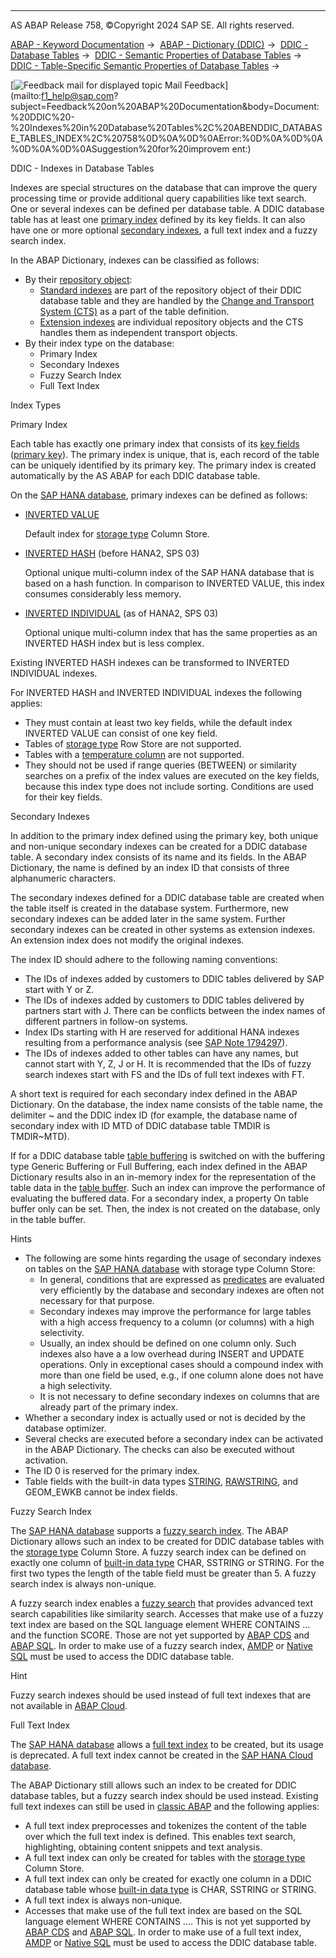   

* * *

AS ABAP Release 758, ©Copyright 2024 SAP SE. All rights reserved.

[ABAP - Keyword Documentation](javascript:call_link\('abenabap.htm'\)) →  [ABAP - Dictionary (DDIC)](javascript:call_link\('abenabap_dictionary.htm'\)) →  [DDIC - Database Tables](javascript:call_link\('abenddic_database_tables.htm'\)) →  [DDIC - Semantic Properties of Database Tables](javascript:call_link\('abenddic_database_tables_sema.htm'\)) →  [DDIC - Table-Specific Semantic Properties of Database Tables](javascript:call_link\('abenddic_database_tables_semasspec.htm'\)) → 

 [![](Mail.gif?object=Mail.gif "Feedback mail for displayed topic") Mail Feedback](mailto:f1_help@sap.com?subject=Feedback%20on%20ABAP%20Documentation&body=Document:%20DDIC%20-%20Indexes%20in%20Database%20Tables%2C%20ABENDDIC_DATABASE_TABLES_INDEX%2C%20758%0D%0A%0D%0AError:%0D%0A%0D%0A%0D%0A%0D%0ASuggestion%20for%20improvem
ent:)

DDIC - Indexes in Database Tables

Indexes are special structures on the database that can improve the query processing time or provide additional query capabilities like text search. One or several indexes can be defined per database table. A DDIC database table has at least one [primary index](javascript:call_link\('abenprimary_index_glosry.htm'\) "Glossary Entry") defined by its key fields. It can also have one or more optional [secondary indexes](javascript:call_link\('abensecondary_index_glosry.htm'\) "Glossary Entry"), a full text index and a fuzzy search index.

In the ABAP Dictionary, indexes can be classified as follows:

-   By their [repository object](javascript:call_link\('abenrepository_object_glosry.htm'\) "Glossary Entry"):
    -   [Standard indexes](javascript:call_link\('abenstandard_index_glosry.htm'\) "Glossary Entry") are part of the repository object of their DDIC database table and they are handled by the [Change and Transport System (CTS)](javascript:call_link\('abencts_glosry.htm'\) "Glossary Entry") as a part of the table definition.
    -   [Extension indexes](javascript:call_link\('abenextension_index_glosry.htm'\) "Glossary Entry") are individual repository objects and the CTS handles them as independent transport objects.
-   By their index type on the database:
    -   Primary Index
    -   Secondary Indexes
    -   Fuzzy Search Index
    -   Full Text Index

Index Types   

Primary Index   

Each table has exactly one primary index that consists of its [key fields](javascript:call_link\('abenddic_database_tables_key.htm'\)) ([primary key](javascript:call_link\('abenprimary_key_glosry.htm'\) "Glossary Entry")). The primary index is unique, that is, each record of the table can be uniquely identified by its primary key. The primary index is created automatically by the AS ABAP for each DDIC database table.

On the [SAP HANA database](javascript:call_link\('abenhana_database_glosry.htm'\) "Glossary Entry"), primary indexes can be defined as follows:

-   [INVERTED VALUE](https://help.sap.com/docs/SAP_HANA_PLATFORM/6b94445c94ae495c83a19646e7c3fd56/713e65a10d55404b9ac503bb7b4c735a)
    
    Default index for [storage type](javascript:call_link\('abenddic_database_tables_storage.htm'\)) Column Store.
    
-   [INVERTED HASH](https://help.sap.com/docs/SAP_HANA_PLATFORM/6b94445c94ae495c83a19646e7c3fd56/713e65a10d55404b9ac503bb7b4c735a) (before HANA2, SPS 03)
    
    Optional unique multi-column index of the SAP HANA database that is based on a hash function. In comparison to INVERTED VALUE, this index consumes considerably less memory.
    
-   [INVERTED INDIVIDUAL](https://help.sap.com/docs/SAP_HANA_PLATFORM/6b94445c94ae495c83a19646e7c3fd56/713e65a10d55404b9ac503bb7b4c735a) (as of HANA2, SPS 03)
    
    Optional unique multi-column index that has the same properties as an INVERTED HASH index but is less complex.
    

Existing INVERTED HASH indexes can be transformed to INVERTED INDIVIDUAL indexes.

For INVERTED HASH and INVERTED INDIVIDUAL indexes the following applies:

-   They must contain at least two key fields, while the default index INVERTED VALUE can consist of one key field.
-   Tables of [storage type](javascript:call_link\('abenddic_database_tables_storage.htm'\)) Row Store are not supported.
-   Tables with a [temperature column](javascript:call_link\('abentemperature_column_glosry.htm'\) "Glossary Entry") are not supported.
-   They should not be used if range queries (BETWEEN) or similarity searches on a prefix of the index values are executed on the key fields, because this index type does not include sorting. Conditions are used for their key fields.

Secondary Indexes   

In addition to the primary index defined using the primary key, both unique and non-unique secondary indexes can be created for a DDIC database table. A secondary index consists of its name and its fields. In the ABAP Dictionary, the name is defined by an index ID that consists of three alphanumeric characters.

The secondary indexes defined for a DDIC database table are created when the table itself is created in the database system. Furthermore, new secondary indexes can be added later in the same system. Further secondary indexes can be created in other systems as extension indexes. An extension index does not modify the original indexes.

The index ID should adhere to the following naming conventions:

-   The IDs of indexes added by customers to DDIC tables delivered by SAP start with Y or Z.
-   The IDs of indexes added by customers to DDIC tables delivered by partners start with J. There can be conflicts between the index names of different partners in follow-on systems.
-   Index IDs starting with H are reserved for additional HANA indexes resulting from a performance analysis (see [SAP Note 1794297](https://launchpad.support.sap.com/#/notes/1794297)).
-   The IDs of indexes added to other tables can have any names, but cannot start with Y, Z, J or H. It is recommended that the IDs of fuzzy search indexes start with FS and the IDs of full text indexes with FT.

A short text is required for each secondary index defined in the ABAP Dictionary. On the database, the index name consists of the table name, the delimiter ~ and the DDIC index ID (for example, the database name of secondary index with ID MTD of DDIC database table TMDIR is TMDIR~MTD).

If for a DDIC database table [table buffering](javascript:call_link\('abentable_buffering_glosry.htm'\) "Glossary Entry") is switched on with the buffering type Generic Buffering or Full Buffering, each index defined in the ABAP Dictionary results also in an in-memory index for the representation of the table data in the [table buffer](javascript:call_link\('abentable_buffer_glosry.htm'\) "Glossary Entry"). Such an index can improve the performance of evaluating the buffered data. For a secondary index, a property On table buffer only can be set. Then, the index is not created on the database, only in the table buffer.

Hints

-   The following are some hints regarding the usage of secondary indexes on tables on the [SAP HANA database](javascript:call_link\('abenhana_database_glosry.htm'\) "Glossary Entry") with storage type Column Store:
    -   In general, conditions that are expressed as [predicates](javascript:call_link\('abenpredicate_glosry.htm'\) "Glossary Entry") are evaluated very efficiently by the database and secondary indexes are often not necessary for that purpose.
    -   Secondary indexes may improve the performance for large tables with a high access frequency to a column (or columns) with a high selectivity.
    -   Usually, an index should be defined on one column only. Such indexes also have a a low overhead during INSERT and UPDATE operations. Only in exceptional cases should a compound index with more than one field be used, e.g., if one column alone does not have a high selectivity.
    -   It is not necessary to define secondary indexes on columns that are already part of the primary index.
-   Whether a secondary index is actually used or not is decided by the database optimizer.
-   Several checks are executed before a secondary index can be activated in the ABAP Dictionary. The checks can also be executed without activation.
-   The ID 0 is reserved for the primary index.
-   Table fields with the built-in data types [STRING](javascript:call_link\('abenddic_builtin_types.htm'\)), [RAWSTRING](javascript:call_link\('abenddic_builtin_types.htm'\)), and GEOM\_EWKB cannot be index fields.

Fuzzy Search Index   

The [SAP HANA database](javascript:call_link\('abenhana_database_glosry.htm'\) "Glossary Entry") supports a [fuzzy search index](https://help.sap.com/docs/SAP_HANA_PLATFORM/691cb949c1034198800afde3e5be6570/c612f9dc197049ef958fd0428b6faeb9). The ABAP Dictionary allows such an index to be created for DDIC database tables with the [storage type](javascript:call_link\('abenddic_database_tables_storage.htm'\)) Column Store. A fuzzy search index can be defined on exactly one column of [built-in data type](javascript:call_link\('abenddic_builtin_types.htm'\)) CHAR, SSTRING or STRING. For the first two types the length of the table field must be greater than 5. A fuzzy search index is always non-unique.

A fuzzy search index enables a [fuzzy search](https://help.sap.com/docs/SAP_HANA_PLATFORM/691cb949c1034198800afde3e5be6570/cc602780bb5710148aa2bf6cab3c015b) that provides advanced text search capabilities like similarity search. Accesses that make use of a fuzzy text index are based on the SQL language element WHERE CONTAINS ... and the function SCORE. Those are not yet supported by [ABAP CDS](javascript:call_link\('abenabap_cds_glosry.htm'\) "Glossary Entry") and [ABAP SQL](javascript:call_link\('abenabap_sql_glosry.htm'\) "Glossary Entry"). In order to make use of a fuzzy search index, [AMDP](javascript:call_link\('abenamdp_glosry.htm'\) "Glossary Entry") or [Native SQL](javascript:call_link\('abennative_sql_glosry.htm'\) "Glossary Entry") must be used to access the DDIC database table.

Hint

Fuzzy search indexes should be used instead of full text indexes that are not available in [ABAP Cloud](javascript:call_link\('abenabap_cloud_glosry.htm'\) "Glossary Entry").

Full Text Index   

The [SAP HANA database](javascript:call_link\('abenhana_database_glosry.htm'\) "Glossary Entry") allows a [full text index](https://help.sap.com/docs/SAP_HANA_PLATFORM/4fe29514fd584807ac9f2a04f6754767/20d4117e75191014ba5aaab91b3f087d) to be created, but its usage is deprecated. A full text index cannot be created in the [SAP HANA Cloud database](javascript:call_link\('abensap_hana_cloud_db_glosry.htm'\) "Glossary Entry").

The ABAP Dictionary still allows such an index to be created for DDIC database tables, but a fuzzy search index should be used instead. Existing full text indexes can still be used in [classic ABAP](javascript:call_link\('abenabap_cloud_glosry.htm'\) "Glossary Entry") and the following applies:

-   A full text index preprocesses and tokenizes the content of the table over which the full text index is defined. This enables text search, highlighting, obtaining content snippets and text analysis.
-   A full text index can only be created for tables with the [storage type](javascript:call_link\('abenddic_database_tables_storage.htm'\)) Column Store.
-   A full text index can only be created for exactly one column in a DDIC database table whose [built-in data type](javascript:call_link\('abenddic_builtin_types.htm'\)) is CHAR, SSTRING or STRING.
-   A full text index is always non-unique.
-   Accesses that make use of the full text index are based on the SQL language element WHERE CONTAINS .... This is not yet supported by [ABAP CDS](javascript:call_link\('abenabap_cds_glosry.htm'\) "Glossary Entry") and [ABAP SQL](javascript:call_link\('abenabap_sql_glosry.htm'\) "Glossary Entry"). In order to make use of a full text index, [AMDP](javascript:call_link\('abenamdp_glosry.htm'\) "Glossary Entry") or [Native SQL](javascript:call_link\('abennative_sql_glosry.htm'\) "Glossary Entry") must be used to access the DDIC database table.